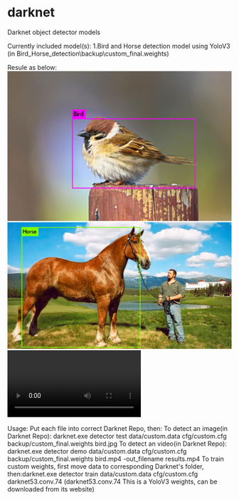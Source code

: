 # darknet
Darknet object detector models

Currently included model(s):
1.Bird and Horse detection model using YoloV3 (in Bird_Horse_detection\backup\custom_final.weights)

Resule as below:
![BirdDetection](Bird_Horse_detection/bird_detect.jpg)
![HorseDetection](Bird_Horse_detection/horse_detect.jpg)
![HorseDetection](Bird_Horse_detection/bird.mp4)

Usage:
  Put each file into correct Darknet Repo, then:
  To detect an image(in Darknet Repo): darknet.exe detector test data/custom.data cfg/custom.cfg backup/custom_final.weights bird.jpg
  To detect an video(in Darknet Repo): darknet.exe detector demo data/custom.data cfg/custom.cfg backup/custom_final.weights bird.mp4 -out_filename results.mp4
  To train custom weights, first move data to corresponding Darknet's folder, then:darknet.exe detector train data/custom.data cfg/custom.cfg darknet53.conv.74 (darknet53.conv.74 This is a YoloV3 weights, can be downloaded from its website)
